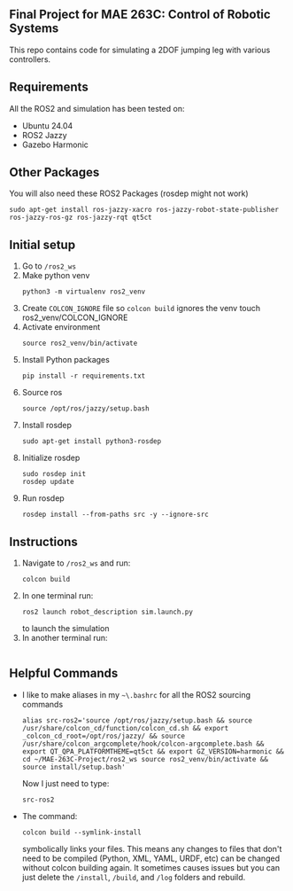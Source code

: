 ## Final Project for MAE 263C: Control of Robotic Systems

This repo contains code for simulating a 2DOF jumping leg with various controllers.

## Requirements
All the ROS2 and simulation has been tested on:

* Ubuntu 24.04
* ROS2 Jazzy
* Gazebo Harmonic

## Other Packages
You will also need these ROS2 Packages (rosdep might not work)
```
sudo apt-get install ros-jazzy-xacro ros-jazzy-robot-state-publisher ros-jazzy-ros-gz ros-jazzy-rqt qt5ct
```

## Initial setup
1. Go to `/ros2_ws`
2. Make python venv
   ```
   python3 -m virtualenv ros2_venv
   ```
3. Create `COLCON_IGNORE` file so `colcon build` ignores the venv
   touch ros2_venv/COLCON_IGNORE
4. Activate environment
   ```
   source ros2_venv/bin/activate
   ```
5. Install Python packages
   ```
   pip install -r requirements.txt
   ```
6. Source ros
   ```
   source /opt/ros/jazzy/setup.bash
   ```
7. Install rosdep
   ```
   sudo apt-get install python3-rosdep
   ```
8. Initialize rosdep
   ```
   sudo rosdep init
   rosdep update
   ```
9. Run rosdep
   ```
   rosdep install --from-paths src -y --ignore-src
   ```


## Instructions
1. Navigate to `/ros2_ws` and run:
    ``` 
    colcon build
    ```
2. In one terminal run:
   ```
   ros2 launch robot_description sim.launch.py
   ```
   to launch the simulation
3. In another terminal run:
   ```

   ```

## Helpful Commands
* I like to make aliases in my `~\.bashrc` for all the ROS2 sourcing commands
    ```
    alias src-ros2='source /opt/ros/jazzy/setup.bash && source /usr/share/colcon_cd/function/colcon_cd.sh && export _colcon_cd_root=/opt/ros/jazzy/ && source /usr/share/colcon_argcomplete/hook/colcon-argcomplete.bash && export QT_QPA_PLATFORMTHEME=qt5ct && export GZ_VERSION=harmonic && cd ~/MAE-263C-Project/ros2_ws source ros2_venv/bin/activate && source install/setup.bash'
    ```
    Now I just need to type:
    ```
    src-ros2
    ```
* The command:
    ```
    colcon build --symlink-install
    ```
    symbolically links your files. This means any changes to files that don't need to be compiled (Python, XML, YAML, URDF, etc) can be changed without colcon building again. It sometimes causes issues but you can just delete the `/install`, `/build`, and `/log` folders and rebuild.


